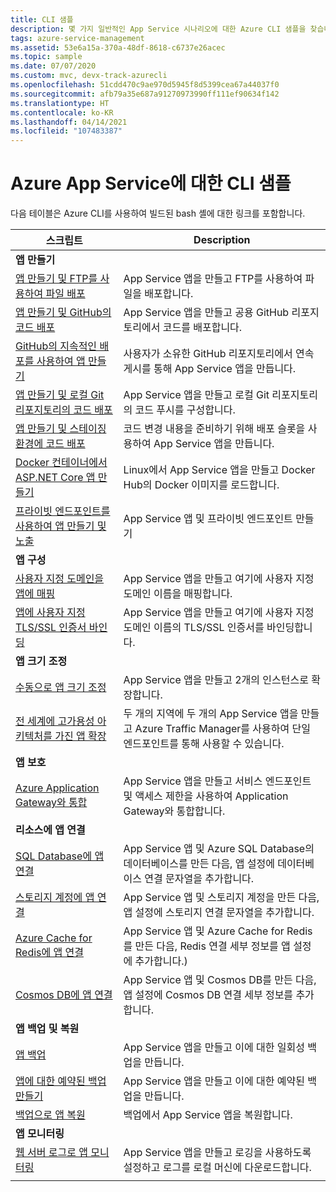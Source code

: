 ```yaml
---
title: CLI 샘플
description: 몇 가지 일반적인 App Service 시나리오에 대한 Azure CLI 샘플을 찾습니다. App Service 배포 또는 관리 작업을 자동화하는 방법을 알아봅니다.
tags: azure-service-management
ms.assetid: 53e6a15a-370a-48df-8618-c6737e26acec
ms.topic: sample
ms.date: 07/07/2020
ms.custom: mvc, devx-track-azurecli
ms.openlocfilehash: 51cdd470c9ae970d5945f8d5399cea67a44037f0
ms.sourcegitcommit: afb79a35e687a91270973990ff111ef90634f142
ms.translationtype: HT
ms.contentlocale: ko-KR
ms.lasthandoff: 04/14/2021
ms.locfileid: "107483387"
---
```

# <a name="cli-samples-for-azure-app-service"></a>Azure App Service에 대한 CLI 샘플

다음 테이블은 Azure CLI를 사용하여 빌드된 bash 셸에 대한 링크를 포함합니다.

| 스크립트 | Description |
|-|-|
|**앱 만들기**||
| [앱 만들기 및 FTP를 사용하여 파일 배포](./scripts/cli-deploy-ftp.md?toc=%2fcli%2fazure%2ftoc.json)| App Service 앱을 만들고 FTP를 사용하여 파일을 배포합니다. |
| [앱 만들기 및 GitHub의 코드 배포](./scripts/cli-deploy-github.md?toc=%2fcli%2fazure%2ftoc.json)| App Service 앱을 만들고 공용 GitHub 리포지토리에서 코드를 배포합니다. |
| [GitHub의 지속적인 배포를 사용하여 앱 만들기](./scripts/cli-continuous-deployment-github.md?toc=%2fcli%2fazure%2ftoc.json)| 사용자가 소유한 GitHub 리포지토리에서 연속 게시를 통해 App Service 앱을 만듭니다. |
| [앱 만들기 및 로컬 Git 리포지토리의 코드 배포](./scripts/cli-deploy-local-git.md?toc=%2fcli%2fazure%2ftoc.json) | App Service 앱을 만들고 로컬 Git 리포지토리의 코드 푸시를 구성합니다. |
| [앱 만들기 및 스테이징 환경에 코드 배포](./scripts/cli-deploy-staging-environment.md?toc=%2fcli%2fazure%2ftoc.json) | 코드 변경 내용을 준비하기 위해 배포 슬롯을 사용하여 App Service 앱을 만듭니다. |
| [Docker 컨테이너에서 ASP.NET Core 앱 만들기](./scripts/cli-linux-docker-aspnetcore.md?toc=%2fcli%2fazure%2ftoc.json) | Linux에서 App Service 앱을 만들고 Docker Hub의 Docker 이미지를 로드합니다. |
| [프라이빗 엔드포인트를 사용하여 앱 만들기 및 노출](./scripts/cli-deploy-privateendpoint.md?toc=%2fcli%2fazure%2ftoc.json) | App Service 앱 및 프라이빗 엔드포인트 만들기 |
|**앱 구성**||
| [사용자 지정 도메인을 앱에 매핑](./scripts/cli-configure-custom-domain.md?toc=%2fcli%2fazure%2ftoc.json)| App Service 앱을 만들고 여기에 사용자 지정 도메인 이름을 매핑합니다. |
| [앱에 사용자 지정 TLS/SSL 인증서 바인딩](./scripts/cli-configure-ssl-certificate.md?toc=%2fcli%2fazure%2ftoc.json)| App Service 앱을 만들고 여기에 사용자 지정 도메인 이름의 TLS/SSL 인증서를 바인딩합니다. |
|**앱 크기 조정**||
| [수동으로 앱 크기 조정](./scripts/cli-scale-manual.md?toc=%2fcli%2fazure%2ftoc.json) | App Service 앱을 만들고 2개의 인스턴스로 확장합니다. |
| [전 세계에 고가용성 아키텍처를 가진 앱 확장](./scripts/cli-scale-high-availability.md?toc=%2fcli%2fazure%2ftoc.json) | 두 개의 지역에 두 개의 App Service 앱을 만들고 Azure Traffic Manager를 사용하여 단일 엔드포인트를 통해 사용할 수 있습니다. |
|**앱 보호**||
| [Azure Application Gateway와 통합](./scripts/cli-integrate-app-service-with-application-gateway.md?toc=%2fcli%2fazure%2ftoc.json) | App Service 앱을 만들고 서비스 엔드포인트 및 액세스 제한을 사용하여 Application Gateway와 통합합니다. |
|**리소스에 앱 연결**||
| [SQL Database에 앱 연결](./scripts/cli-connect-to-sql.md?toc=%2fcli%2fazure%2ftoc.json)| App Service 앱 및 Azure SQL Database의 데이터베이스를 만든 다음, 앱 설정에 데이터베이스 연결 문자열을 추가합니다. |
| [스토리지 계정에 앱 연결](./scripts/cli-connect-to-storage.md?toc=%2fcli%2fazure%2ftoc.json)| App Service 앱 및 스토리지 계정을 만든 다음, 앱 설정에 스토리지 연결 문자열을 추가합니다. |
| [Azure Cache for Redis에 앱 연결](./scripts/cli-connect-to-redis.md?toc=%2fcli%2fazure%2ftoc.json) | App Service 앱 및 Azure Cache for Redis를 만든 다음, Redis 연결 세부 정보를 앱 설정에 추가합니다.) |
| [Cosmos DB에 앱 연결](./scripts/cli-connect-to-documentdb.md?toc=%2fcli%2fazure%2ftoc.json) | App Service 앱 및 Cosmos DB를 만든 다음, 앱 설정에 Cosmos DB 연결 세부 정보를 추가합니다. |
|**앱 백업 및 복원**||
| [앱 백업](./scripts/cli-backup-onetime.md?toc=%2fcli%2fazure%2ftoc.json) | App Service 앱을 만들고 이에 대한 일회성 백업을 만듭니다. |
| [앱에 대한 예약된 백업 만들기](./scripts/cli-backup-scheduled.md?toc=%2fcli%2fazure%2ftoc.json) | App Service 앱을 만들고 이에 대한 예약된 백업을 만듭니다. |
| [백업으로 앱 복원](./scripts/cli-backup-restore.md?toc=%2fcli%2fazure%2ftoc.json) | 백업에서 App Service 앱을 복원합니다. |
|**앱 모니터링**||
| [웹 서버 로그로 앱 모니터링](./scripts/cli-monitor.md?toc=%2fcli%2fazure%2ftoc.json) | App Service 앱을 만들고 로깅을 사용하도록 설정하고 로그를 로컬 머신에 다운로드합니다. |
| | |
